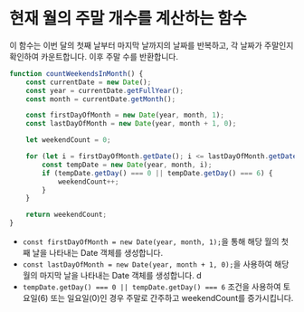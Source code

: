 # 현재 월의 주말 개수를 계산하는 함수

이 함수는 이번 달의 첫째 날부터 마지막 날까지의 날짜를 반복하고, 각 날짜가 주말인지 확인하여 카운트합니다. 이후 주말 수를 반환합니다.

```js
function countWeekendsInMonth() {
    const currentDate = new Date();
    const year = currentDate.getFullYear();
    const month = currentDate.getMonth();

    const firstDayOfMonth = new Date(year, month, 1);
    const lastDayOfMonth = new Date(year, month + 1, 0);

    let weekendCount = 0;

    for (let i = firstDayOfMonth.getDate(); i <= lastDayOfMonth.getDate(); i++) {
        const tempDate = new Date(year, month, i);
        if (tempDate.getDay() === 0 || tempDate.getDay() === 6) {
            weekendCount++;
        }
    }

    return weekendCount;
}
```

- `const firstDayOfMonth = new Date(year, month, 1);`을 통해 해당 월의 첫째 날을 나타내는 Date 객체를 생성합니다.
- `const lastDayOfMonth = new Date(year, month + 1, 0);`을 사용하여 해당 월의 마지막 날을 나타내는 Date 객체를 생성합니다. d
- `tempDate.getDay() === 0 || tempDate.getDay() === 6` 조건을 사용하여 토요일(6) 또는 일요일(0)인 경우 주말로 간주하고 weekendCount를 증가시킵니다.

